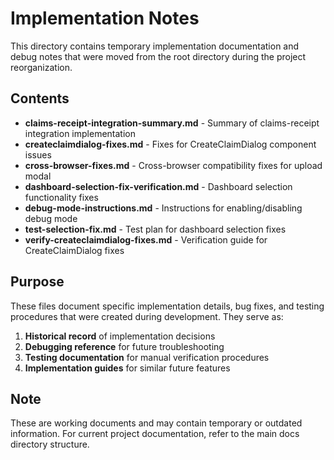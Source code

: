 # Implementation Notes

This directory contains temporary implementation documentation and debug notes that were moved from the root directory during the project reorganization.

## Contents

- **claims-receipt-integration-summary.md** - Summary of claims-receipt integration implementation
- **createclaimdialog-fixes.md** - Fixes for CreateClaimDialog component issues
- **cross-browser-fixes.md** - Cross-browser compatibility fixes for upload modal
- **dashboard-selection-fix-verification.md** - Dashboard selection functionality fixes
- **debug-mode-instructions.md** - Instructions for enabling/disabling debug mode
- **test-selection-fix.md** - Test plan for dashboard selection fixes
- **verify-createclaimdialog-fixes.md** - Verification guide for CreateClaimDialog fixes

## Purpose

These files document specific implementation details, bug fixes, and testing procedures that were created during development. They serve as:

1. **Historical record** of implementation decisions
2. **Debugging reference** for future troubleshooting
3. **Testing documentation** for manual verification procedures
4. **Implementation guides** for similar future features

## Note

These are working documents and may contain temporary or outdated information. For current project documentation, refer to the main docs directory structure.
